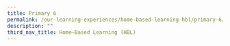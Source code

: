 ```yaml
---
title: Primary 6
permalink: /our-learning-experiences/home-based-learning-hbl/primary-6/
description: ""
third_nav_title: Home–Based Learning (HBL)
---
```

